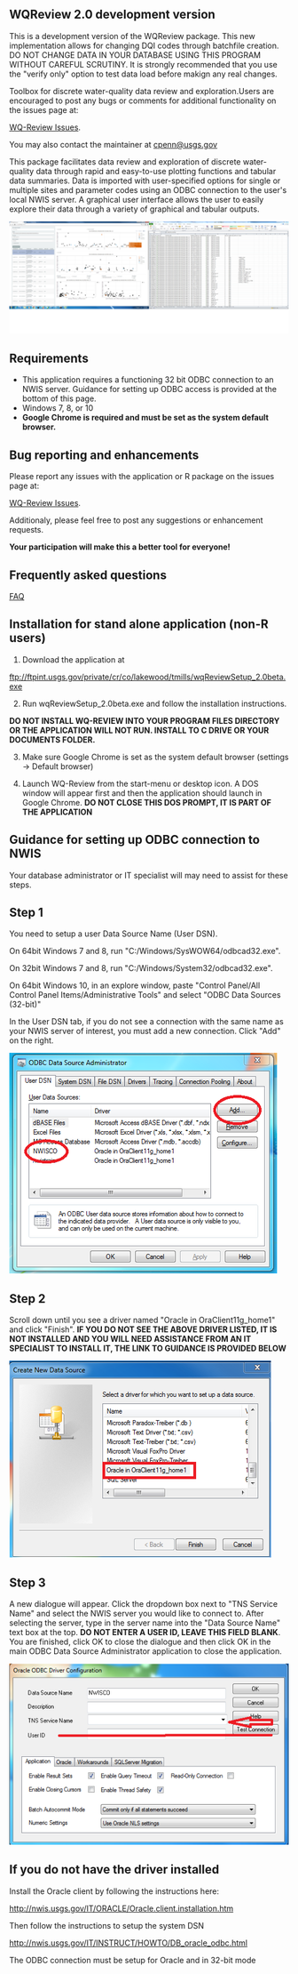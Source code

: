 WQReview 2.0 development version
----------

This is a development version of the WQReview package. This new implementation allows for changing DQI codes through batchfile creation. DO NOT CHANGE DATA IN YOUR DATABASE USING THIS PROGRAM WITHOUT CAREFUL SCRUTINY. It is strongly recommended that you use the "verify only" option to test data load before makign any real changes.



Toolbox for discrete water-quality data review and exploration.Users are encouraged to post any bugs or comments for additional functionality on the issues page at:

[WQ-Review Issues](https://github.com/USGS-R/WQ-Review/issues).

You may also contact the maintainer at cpenn@usgs.gov

This package facilitates data review and exploration of discrete water-quality data through rapid and easy-to-use plotting functions and tabular data summaries. Data is imported with user-specified options for single or multiple sites and parameter codes using an ODBC connection to the user's local NWIS server. A graphical user interface allows the user to easily explore their data through a variety of graphical and tabular outputs. 

![Screenshot](vignettes/screenshot-dualscreen.png)

Requirements
----------

* This application requires a functioning 32 bit ODBC connection to an NWIS server. Guidance for setting up ODBC access is provided at the bottom of this page.
* Windows 7, 8, or 10
* **Google Chrome is required and must be set as the system default browser.**

Bug reporting and enhancements
----------

Please report any issues with the application or R package on the issues page at:

[WQ-Review Issues](https://github.com/USGS-R/WQ-Review/issues). 

Additionaly, please feel free to post any suggestions or enhancement requests.

**Your participation will make this a better tool for everyone!**

Frequently asked questions
----------

[FAQ](vignettes/faq.Rmd)

Installation for stand alone application (non-R users)
----------

1. Download the application at

ftp://ftpint.usgs.gov/private/cr/co/lakewood/tmills/wqReviewSetup_2.0beta.exe

2. Run wqReviewSetup_2.0beta.exe and follow the installation instructions.

**DO NOT INSTALL WQ-REVIEW INTO YOUR PROGRAM FILES DIRECTORY OR THE APPLICATION WILL NOT RUN. INSTALL TO C DRIVE OR YOUR DOCUMENTS FOLDER.**


3. Make sure Google Chrome is set as the system default browser (settings -> Default browser)

4. Launch WQ-Review from the start-menu or desktop icon. A DOS window will appear first and then the application should launch in Google Chrome. **DO NOT CLOSE THIS DOS PROMPT, IT IS PART OF THE APPLICATION**

Guidance for setting up ODBC connection to NWIS
----------

Your database administrator or IT specialist will may need to assist for these steps.

## Step 1
You need to setup a user Data Source Name (User DSN).

On 64bit Windows 7 and 8, run "C:/Windows/SysWOW64/odbcad32.exe".

On 32bit Windows 7 and 8, run "C:/Windows/System32/odbcad32.exe".

On 64bit Windows 10, in an explore window, paste "Control Panel/All Control Panel Items/Administrative Tools" and select "ODBC Data Sources (32-bit)"

In the User DSN tab, if you do not see a connection with the same name as your NWIS server of interest, you must add a new connection. Click "Add" on the right.

![Screenshot](vignettes/screenshots/ODBC/ODBC_UserDSN.PNG)

## Step 2
Scroll down until you see a driver named "Oracle in OraClient11g_home1" and click "Finish". **IF YOU DO NOT SEE THE ABOVE DRIVER LISTED, IT IS NOT INSTALLED AND YOU WILL NEED ASSISTANCE FROM AN IT SPECIALIST TO INSTALL IT, THE LINK TO GUIDANCE IS PROVIDED BELOW**

![Screenshot](vignettes/screenshots/ODBC/ODBC_CreateUserDSN.PNG)

## Step 3
A new dialogue will appear. Click the dropdown box next to "TNS Service Name" and select the NWIS server you would like to connect to. After selecting the server, type in the server name into the "Data Source Name" text box at the top. **DO NOT ENTER A USER ID, LEAVE THIS FIELD BLANK**. You are finished, click OK to close the dialogue and then click OK in the main ODBC Data Source Administrator application to close the application.

![Screenshot](vignettes/screenshots/ODBC/ODBC_SelectDSN.PNG)

If you do not have the driver installed
----------

Install the Oracle client by following the instructions here:

http://nwis.usgs.gov/IT/ORACLE/Oracle.client.installation.htm

Then follow the instructions to setup the system DSN

http://nwis.usgs.gov/IT/INSTRUCT/HOWTO/DB_oracle_odbc.html

The ODBC connection must be setup for Oracle and in 32-bit mode
